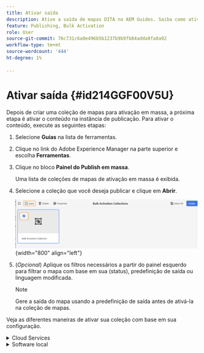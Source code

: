 ```yaml
---
title: Ativar saída
description: Ative a saída de mapas DITA no AEM Guides. Saiba como ativar o conteúdo na instância de publicação.
feature: Publishing, Bulk Activation
role: User
source-git-commit: 76c731c6a0e496b5b1237b9b9fb84adda8fa8a92
workflow-type: tm+mt
source-wordcount: '444'
ht-degree: 1%

---
```


# Ativar saída {#id214GGF00V5U}

Depois de criar uma coleção de mapas para ativação em massa, a próxima etapa é ativar o conteúdo na instância de publicação. Para ativar o conteúdo, execute as seguintes etapas:

1. Selecione **Guias** na lista de ferramentas.

1. Clique no link do Adobe Experience Manager na parte superior e escolha **Ferramentas**.

1. Clique no bloco **Painel do Publish em massa**.

   Uma lista de coleções de mapas de ativação em massa é exibida.

1. Selecione a coleção que você deseja publicar e clique em **Abrir**.

   ![](images/bulk-activation-collection-open.png){width="800" align="left"}

1. \(*Opcional*\) Aplique os filtros necessários a partir do painel esquerdo para filtrar o mapa com base em sua \(status\), predefinição de saída ou linguagem modificada.

   >[!NOTE]
   >
   >Gere a saída do mapa usando a predefinição de saída antes de ativá-la na coleção de mapas.


Veja as diferentes maneiras de ativar sua coleção com base em sua configuração.

<details>
<summary> Cloud Services </summary>

![publicação-coleção-em-massa no serviço de nuvem](images/bulk-activation-collection-quick-publish-CS.png){width="650" align="left"}

Você pode ativar a saída para as instâncias de **Visualização** ou **Publish**.

**Visualização**

* Para ativar a saída de mapas selecionados, selecione a saída de mapa pré-gerada e selecione **Publish to** > **Preview**.
* Para ativar a saída de todos os mapas DITA com suas predefinições configuradas, marque a caixa de seleção ao lado da coluna **Mapa** e selecione **Publish to** > **Publish**.


**Publish**

* Para ativar a saída de mapas selecionados, selecione a saída de mapa pré-gerada e selecione **Publish to** > **Publish**.

* Para ativar a saída de todos os mapas DITA com suas predefinições configuradas, marque a caixa de seleção ao lado do Mapa (coluna) e selecione **Publish to** > **Publish**.


>[!NOTE]
> 
> A caixa de seleção de uma saída de mapa é ativada somente se você tiver gerado a saída de um mapa.

Uma mensagem de sucesso é exibida quando a saída do mapa é colocada em fila para publicação.

Depois que a saída é ativada para os arquivos de mapa selecionados, a guia histórico de auditoria é atualizada e a saída ativada mais recente é exibida na parte superior. A coluna **Publicado** é atualizada com a data e hora da publicação.

</details>

<details>    
<summary>  Software local </summary>


Siga uma das seguintes opções:

* Para ativar a saída de mapas selecionados, selecione a saída de mapa pré-gerada e selecione **Quick Publish**.
* Para ativar a saída de todos os mapas DITA com suas predefinições configuradas, marque a caixa de seleção ao lado do Mapa (coluna) e selecione **Quick Publish.**
  ![publicação-coleção-em-massa](images/bulk-activation-collection-quick-publish.png){width="650" align="left"}

  >[!NOTE]
  > 
  >A caixa de seleção de uma saída de mapa é ativada somente se você tiver gerado a saída de um mapa.


Uma mensagem de sucesso é exibida quando a saída do mapa é colocada em fila para publicação.

Depois que a saída é ativada para os arquivos de mapa selecionados, a guia histórico de auditoria é atualizada e a saída ativada mais recente é exibida na parte superior. A coluna **Publicado** é atualizada com a data e hora da publicação.

**Tópico pai: **[Ativação em massa de conteúdo publicado](conf-bulk-activation.md)

